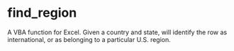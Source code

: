 # find_region
A VBA function for Excel. Given a country and state, will identify the row as international, or as belonging to a particular U.S. region.
